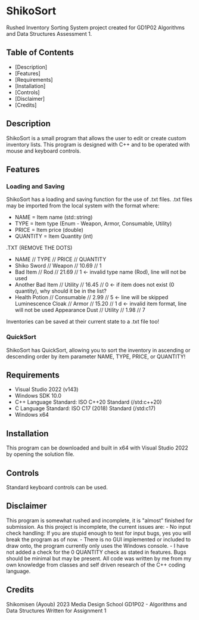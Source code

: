 # ShikoSort

Rushed Inventory Sorting System project created for GD1P02 Algorithms and Data Structures Assessment 1.


## Table of Contents

- [Description]
- [Features]
- [Requirements]
- [Installation]
- [Controls]
- [Disclaimer]
- [Credits]


## Description

ShikoSort is a small program that allows the user to edit or create custom inventory lists.
This program is designed with C++ and to be operated with mouse and keyboard controls. 


## Features
### Loading and Saving
ShikoSort has a loading and saving function for the use of .txt files.
.txt files may be imported from the local system with the format where:

- NAME = Item name (std::string)
- TYPE = Item type (Enum - Weapon, Armor, Consumable, Utility)
- PRICE = Item price (double)
- QUANTITY = Item Quantity (int)

.TXT (REMOVE THE DOTS)
- NAME // TYPE // PRICE // QUANTITY
- Shiko Sword // Weapon // 10.69 // 1
- Bad Item // Rod // 21.69 // 1                   <- invalid type name (Rod), line will not be used
- Another Bad Item // Utility // 16.45 // 0       <- if item does not exist (0 quantity), why should it be in the list?
- Health Potion // Consumable // 2.99 // 5
                                                <- line will be skipped
Luminescence Cloak // Armor // 15.20 // 1
  d                                             <- invalid item format, line will not be used
Appearance Dust // Utility // 1.98 // 7

Inventories can be saved at their current state to a .txt file too!

### QuickSort
ShikoSort has QuickSort, allowing you to sort the inventory in ascending or descending order by item parameter NAME, TYPE, PRICE, or QUANTITY!


## Requirements

- Visual Studio 2022 (v143)
- Windows SDK 10.0
- C++ Language Standard: ISO C++20 Standard (/std:c++20)
- C Language Standard: ISO C17 (2018) Standard (/std:c17)
- Windows x64


## Installation

This program can be downloaded and built in x64 with Visual Studio 2022 by opening the solution file.


## Controls

Standard keyboard controls can be used.


## Disclaimer

This program is somewhat rushed and incomplete, it is "almost" finished for submission.
As this project is incomplete, the current issues are:
    - No input check handling: If you are stupid enough to test for input bugs, yes you will break the program as of now.
    - There is no GUI implemented or included to draw onto, the program currently only uses the Windows console.
    - I have not added a check for the 0 QUANTITY check as stated in features.
Bugs should be minimal but may be present. 
All code was written by me from my own knowledge from classes and self driven research of the C++ coding language.


## Credits

Shikomisen (Ayoub) 2023
Media Design School
GD1P02 - Algorithms and Data Structures
Written for Assignment 1
